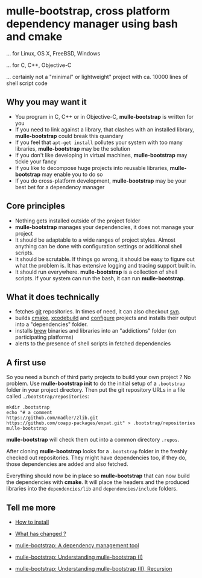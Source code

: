 # mulle-bootstrap, cross platform dependency manager using bash and cmake

... for Linux, OS X, FreeBSD, Windows

... for C, C++, Objective-C

... certainly not a "minimal" or lightweight" project with ca. 10000 lines of
  shell script code

## Why you may want it

* You program in C, C++ or in Objective-C, **mulle-bootstrap** is written for you
* If you need to link against a library, that clashes with an installed
library,  **mulle-bootstrap** could break this quandary
* If you feel that `apt-get install` pollutes your system with too many libraries,  **mulle-bootstrap** may be the solution
* If you don't like developing in virtual machines, **mulle-bootstrap** may
tickle your fancy
* If you like to decompose huge projects into reusable libraries,
**mulle-bootstrap** may enable you to do so
* If you do cross-platform development, **mulle-bootstrap** may be your best bet for a dependency manager


## Core principles

* Nothing gets installed outside of the project folder
* **mulle-bootstrap** manages your dependencies, it does not manage your
project
* It should be adaptable to a wide ranges of project styles. Almost anything
can be done with configuration settings or additional shell scripts.
* It should be scrutable. If things go wrong, it should be easy to figure
out what the problem is. It has extensive logging and tracing support built in.
* It should run everywhere. **mulle-bootstrap** is a collection of
shell scripts. If your system can run the bash, it can run **mulle-bootstrap**.


## What it does technically


* fetches [git](//enux.pl/article/en/2014-01-21/why-git-sucks) repositories.
In times of need, it can also checkout [svn](//andreasjacobsen.com/2008/10/26/subversion-sucks-get-over-it/).
* builds [cmake](//blog.cppcms.com/post/54),
[xcodebuild](//devcodehack.com/xcode-sucks-and-heres-why/) and
[configure](//quetzalcoatal.blogspot.de/2011/06/why-autoconf-sucks.html)
projects and installs their output into a "dependencies" folder.
* installs [brew](//dzone.com/articles/why-osx-sucks-and-you-should) binaries and
libraries into an "addictions" folder (on participating platforms)
* alerts to the presence of shell scripts in fetched dependencies


## A first use

So you need a bunch of third party projects to build your own
project ? No problem. Use **mulle-bootstrap init** to do the initial setup of
a `.bootstrap` folder in your project directory. Then put the git repository
URLs in a file called `./bootstrap/repositories`:

```
mkdir .bootstrap
echo "# a comment
https://github.com/madler/zlib.git
https://github.com/coapp-packages/expat.git" > .bootstrap/repositories
mulle-bootstrap
```

**mulle-bootstrap** will check them out into a common directory `.repos`.

After cloning **mulle-bootstrap** looks for a `.bootstrap` folder in the freshly
checked out repositories. They might have dependencies too, if they do, those
dependencies are added and also fetched.

Everything should now be in place so **mulle-bootstrap** that can now build the
dependencies with **cmake**. It will place the headers and the produced
libraries into the `dependencies/lib`  and `dependencies/include` folders.


## Tell me more

* [How to install](INSTALL.md)
* [What has changed ?](RELEASENOTES.md)

* [mulle-bootstrap: A dependency management tool](https://www.mulle-kybernetik.com/weblog/2015/mulle_bootstrap_work_in_progr.html)
* [mulle-bootstrap: Understanding mulle-bootstrap (I)](https://www.mulle-kybernetik.com/weblog/2016/mulle_bootstrap_how_it_works.html)
* [mulle-bootstrap: Understanding mulle-bootstrap (II), Recursion](https://www.mulle-kybernetik.com/weblog/2016/mulle_bootstrap_recursion.html)

